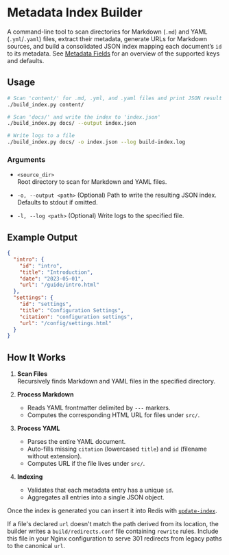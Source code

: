 # Metadata Index Builder

A command-line tool to scan directories for Markdown (`.md`) and YAML
(`.yml`/`.yaml`) files, extract their metadata, generate URLs for Markdown
sources, and build a consolidated JSON index mapping each document’s `id` to its
metadata. See [Metadata Fields](../reference/metadata-fields.md) for an overview of the
supported keys and defaults.

## Usage

```bash
# Scan 'content/' for .md, .yml, and .yaml files and print JSON result
./build_index.py content/

# Scan 'docs/' and write the index to 'index.json'
./build_index.py docs/ --output index.json

# Write logs to a file
./build_index.py docs/ -o index.json --log build-index.log
```

### Arguments

- `<source_dir>`  
  Root directory to scan for Markdown and YAML files.

- `-o, --output <path>`
  (Optional) Path to write the resulting JSON index. Defaults to stdout if omitted.

- `-l, --log <path>`
  (Optional) Write logs to the specified file.

## Example Output

```json
{
  "intro": {
    "id": "intro",
    "title": "Introduction",
    "date": "2023-05-01",
    "url": "/guide/intro.html"
  },
  "settings": {
    "id": "settings",
    "title": "Configuration Settings",
    "citation": "configuration settings",
    "url": "/config/settings.html"
  }
}
```

## How It Works

1. **Scan Files**  
   Recursively finds Markdown and YAML files in the specified directory.

2. **Process Markdown**  
   - Reads YAML frontmatter delimited by `---` markers.  
   - Computes the corresponding HTML URL for files under `src/`.

3. **Process YAML**  
   - Parses the entire YAML document.  
   - Auto-fills missing `citation` (lowercased `title`) and `id` (filename without extension).  
   - Computes URL if the file lives under `src/`.

4. **Indexing**
   - Validates that each metadata entry has a unique `id`.
   - Aggregates all entries into a single JSON object.

Once the index is generated you can insert it into Redis with
[`update-index`](update-index.md).

If a file's declared `url` doesn't match the path derived from its location,
the builder writes a `build/redirects.conf` file containing `rewrite` rules.
Include this file in your Nginx configuration to serve 301 redirects from legacy
paths to the canonical `url`.
